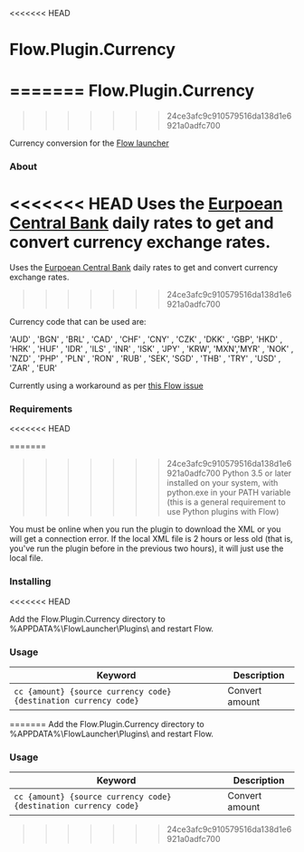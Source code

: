<<<<<<< HEAD
# Flow.Plugin.Currency
=======
Flow.Plugin.Currency
===================
>>>>>>> 24ce3afc9c910579516da138d1e6921a0adfc700

Currency conversion for the [Flow launcher](https://github.com/Flow-Launcher/Flow.Launcher)

### About

<<<<<<< HEAD
Uses the [Eurpoean Central Bank](https://www.ecb.europa.eu/stats/policy_and_exchange_rates/euro_reference_exchange_rates/html/index.en.html) daily rates to get and convert currency exchange rates.
=======
Uses the [Eurpoean Central Bank](https://www.ecb.europa.eu/stats/policy_and_exchange_rates/euro_reference_exchange_rates/html/index.en.html) daily rates to get and convert currency exchange rates.  
>>>>>>> 24ce3afc9c910579516da138d1e6921a0adfc700

Currency code that can be used are:

'AUD' , 'BGN' , 'BRL' , 'CAD' , 'CHF' , 'CNY' , 'CZK' , 'DKK' , 'GBP', 'HKD' , 'HRK' , 'HUF' , 'IDR' , 'ILS' , 'INR' , 'ISK' , 'JPY' , 'KRW', 'MXN','MYR' , 'NOK' , 'NZD' , 'PHP' , 'PLN' , 'RON' , 'RUB' , 'SEK', 'SGD' , 'THB' , 'TRY' , 'USD' , 'ZAR' , 'EUR'

Currently using a workaround as per [this Flow issue](https://github.com/Flow-Launcher/Flow.Launcher/issues/155)

### Requirements
<<<<<<< HEAD

=======
>>>>>>> 24ce3afc9c910579516da138d1e6921a0adfc700
Python 3.5 or later installed on your system, with python.exe in your PATH variable (this is a general requirement to use Python plugins with Flow)

You must be online when you run the plugin to download the XML or you will get a connection error. If the local XML file is 2 hours or less old (that is, you've run the plugin before in the previous two hours), it will just use the local file.

### Installing
<<<<<<< HEAD

Add the Flow.Plugin.Currency directory to %APPDATA%\FlowLauncher\Plugins\ and restart Flow.

### Usage

| Keyword                                                          | Description    |
| ---------------------------------------------------------------- | -------------- |
| `cc {amount} {source currency code} {destination currency code}` | Convert amount |
=======
Add the Flow.Plugin.Currency directory to %APPDATA%\FlowLauncher\Plugins\ and restart Flow.

### Usage
| Keyword                                                                | Description                   |
| ---------------------------------------------------------------------- | ----------------------------- |
| `` cc {amount} {source currency code} {destination currency code} ``   | Convert amount                |
>>>>>>> 24ce3afc9c910579516da138d1e6921a0adfc700
